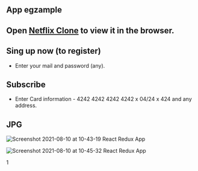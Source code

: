 ## App egzample

## Open [Netflix Clone](https://new-netflix-clone-1b0f7.firebaseapp.com/) to view it in the browser.

## Sing up now (to register)

* Enter your mail and password (any).


## Subscribe 

* Enter Card information - 4242 4242 4242 4242 x 04/24 x 424 and any address.


## JPG

![Screenshot 2021-08-10 at 10-43-19 React Redux App](https://user-images.githubusercontent.com/79200136/128828611-1980dc09-7506-4be6-b06c-38b72cf6604f.png)

![Screenshot 2021-08-10 at 10-45-32 React Redux App](https://user-images.githubusercontent.com/79200136/128828712-5c746e5f-7138-4438-980e-502ecfb68ec0.png)

1








